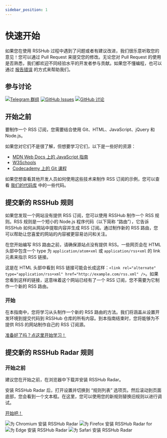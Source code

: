 ```yaml
---
sidebar_position: 1
---
```


# 快速开始

如果您在使用 RSSHub 过程中遇到了问题或者有建议改进，我们很乐意听取您的意见！您可以通过 Pull Request 来提交您的修改。无论您对 Pull Request 的使用是否熟悉，我们都欢迎不同经验水平的开发者参与贡献。如果您不懂编程，也可以通过 [报告错误](https://github.com/DIYgod/RSSHub/issues) 的方式来帮助我们。

## 参与讨论

[![Telegram 群组](https://img.shields.io/badge/chat-telegram-brightgreen.svg?logo=telegram&style=for-the-badge)](https://t.me/rsshub) [![GitHub Issues](https://img.shields.io/github/issues/DIYgod/RSSHub?color=bright-green&logo=github&style=for-the-badge)](https://github.com/DIYgod/RSSHub/issues) [![GitHub 讨论](https://img.shields.io/github/discussions/DIYgod/RSSHub?logo=github&style=for-the-badge)](https://github.com/DIYgod/RSSHub/discussions)

## 开始之前

要制作一个 RSS 订阅，您需要结合使用 Git、HTML、JavaScript、jQuery 和 Node.js。

如果您对它们不是很了解，但想要学习它们，以下是一些好的资源：

-   [MDN Web Docs 上的 JavaScript 指南](https://developer.mozilla.org/zh-CN/docs/Web/JavaScript#教程)
-   [W3Schools](https://www.w3schools.com)
-   [Codecademy 上的 Git 课程](https://www.codecademy.com/learn/learn-git)

如果您想查看其他开发人员如何使用这些技术来制作 RSS 订阅的示例，您可以查看 [我们的代码库](https://github.com/DIYgod/RSSHub/tree/master/lib/v2) 中的一些代码。

## 提交新的 RSSHub 规则

如果您发现一个网站没有提供 RSS 订阅，您可以使用 RSSHub 制作一个 RSS 规则。RSS 规则是一个短小的 Node.js 程序代码（以下简称 “路由”），它告诉 RSSHub 如何从网站中提取内容并生成 RSS 订阅。通过制作新的 RSS 路由，您可以帮助让您喜爱的网站的内容被更容易访问和关注。

在您开始编写 RSS 路由之前，请确保源站点没有提供 RSS。一些网页会在 HTML 头部中包含一个 type 为 `application/atom+xml` 或 `application/rss+xml` 的 link 元素来指示 RSS 链接。

这是在 HTML 头部中看到 RSS 链接可能会长成这样：`<link rel="alternate" type="application/rss+xml" href="http://example.com/rss.xml" />`。如果您看到这样的链接，这意味着这个网站已经有了一个 RSS 订阅，您不需要为它制作一个新的 RSS 路由。

### 开始

在本指南中，您将学习从头制作一个新的 RSS 路由的方法。我们将涵盖从设置开发环境到提交代码到 RSSHub 仓库的所有内容。到本指南结束时，您将能够为不提供 RSS 的网站制作自己的 RSS 订阅源。

[准备好了吗？点这里开始学习！](/zh/joinus/new-rss/prerequisites)

## 提交新的 RSSHub Radar 规则

### 开始之前

建议您在开始之前，在浏览器中下载并安装 RSSHub Radar。

安装 RSSHub Radar 后，打开设置并切换到 “规则列表” 选项页。然后滚动到页面底部，您会看到一个文本框。在这里，您可以使用您的新规则替换旧规则以进行调试。

[开始吧！](/zh/joinus/new-radar)

<Link to="https://chrome.google.com/webstore/detail/rsshub-radar/kefjpfngnndepjbopdmoebkipbgkggaa" target="_blank" rel="noopener noreferrer"><img loading="lazy" src="https://storage.googleapis.com/web-dev-uploads/image/WlD8wC6g8khYWPJUsQceQkhXSlv1/UV4C4ybeBTsZt43U4xis.png" alt="为 Chromium 安装 RSSHub Radar" style={{height: "58px"}} /></Link>
<Link to="https://addons.mozilla.org/firefox/addon/rsshub-radar/" target="_blank" rel="noopener noreferrer"><img loading="lazy" src="https://blog.mozilla.org/addons/files/2020/04/get-the-addon-fx-apr-2020.svg" alt="为 Firefox 安装 RSSHub Radar for " style={{height: "58px"}} /></Link>
<Link to="https://microsoftedge.microsoft.com/addons/detail/rsshub-radar/gangkeiaobmjcjokiofpkfpcobpbmnln" target="_blank" rel="noopener noreferrer"><img loading="lazy" src="https://wsrv.nl/?url=https://upload.wikimedia.org/wikipedia/commons/f/f7/Get_it_from_Microsoft_Badge.svg" alt="为 Edge 安装 RSSHub Radar" style={{height: "58px"}} /></Link>
<Link to="https://apps.apple.com/us/app/rsshub-radar/id1610744717" target="_blank" rel="noopener noreferrer"><img loading="lazy" src="https://developer.apple.com/news/images/download-on-the-app-store-badge.png" alt="为 Safari 安装 RSSHub Radar" style={{height: "58px"}} /></Link>
